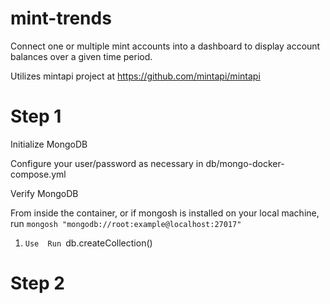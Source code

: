 # mint-trends

Connect one or multiple mint accounts into a dashboard to display account balances over a given time period.

Utilizes mintapi project at https://github.com/mintapi/mintapi


# Step 1
Initialize MongoDB

Configure your user/password as necessary in db/mongo-docker-compose.yml

Verify MongoDB

From inside the container, or if mongosh is installed on your local machine, run `mongosh "mongodb://root:example@localhost:27017"`
1. `Use 
Run `db.createCollection()
# Step 2

